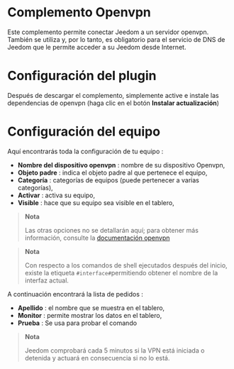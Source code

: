 # Complemento Openvpn

Este complemento permite conectar Jeedom a un servidor openvpn. También se utiliza y, por lo tanto, es obligatorio para el servicio de DNS de Jeedom que le permite acceder a su Jeedom desde Internet.

# Configuración del plugin

Después de descargar el complemento, simplemente active e instale las dependencias de openvpn (haga clic en el botón **Instalar actualización**)

# Configuración del equipo

Aquí encontrarás toda la configuración de tu equipo :

-   **Nombre del dispositivo openvpn** : nombre de su dispositivo Openvpn,
-   **Objeto padre** : indica el objeto padre al que pertenece el equipo,
-   **Categoría** : categorías de equipos (puede pertenecer a varias categorías),
-   **Activar** : activa su equipo,
-   **Visible** : hace que su equipo sea visible en el tablero,

> **Nota**
>
> Las otras opciones no se detallarán aquí; para obtener más información, consulte la [documentación openvpn](https://openvpn.net/index.php/open-source/documentation.html)

> **Nota**
>
> Con respecto a los comandos de shell ejecutados después del inicio, existe la etiqueta `#interface#`permitiendo obtener el nombre de la interfaz actual.

A continuación encontrará la lista de pedidos :

-   **Apellido** : el nombre que se muestra en el tablero,
-   **Monitor** : permite mostrar los datos en el tablero,
-   **Prueba** : Se usa para probar el comando

> **Nota**
>
> Jeedom comprobará cada 5 minutos si la VPN está iniciada o detenida y actuará en consecuencia si no lo está.
